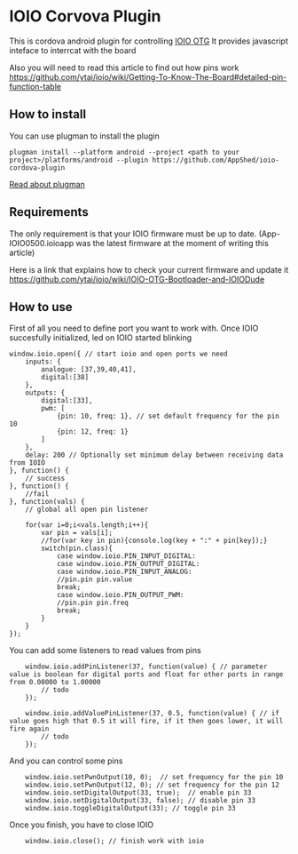 # IOIO Corvova Plugin

This is cordova android plugin for controlling [IOIO OTG](https://github.com/ytai/ioio/wiki)
It provides javascript inteface to interrcat with the board

Also you will need to read this article to find out how pins work
https://github.com/ytai/ioio/wiki/Getting-To-Know-The-Board#detailed-pin-function-table

## How to install

You can use plugman to install the plugin

    plugman install --platform android --project <path to your project>/platforms/android --plugin https://github.com/AppShed/ioio-cordova-plugin

[Read about plugman](http://cordova.apache.org/docs/en/4.0.0/plugin_ref_plugman.md.html)

## Requirements

The only requirement is that your IOIO firmware must be up to date. (App-IOIO0500.ioioapp was the latest firmware at the moment of writing this article)

Here is a link that explains how to check your current firmware and update it
https://github.com/ytai/ioio/wiki/IOIO-OTG-Bootloader-and-IOIODude

## How to use

First of all you need to define port you want to work with. Once IOIO succesfully initialized,
led on IOIO started blinking

	window.ioio.open({ // start ioio and open ports we need
		inputs: {
			analogue: [37,39,40,41],
			digital:[38]
	    },
		outputs: {
			digital:[33],
			pwm: [
				{pin: 10, freq: 1}, // set default frequency for the pin 10
				{pin: 12, freq: 1}
			]
		},
		delay: 200 // Optionally set minimum delay between receiving data from IOIO
	}, function() {
		// success
	}, function() {
		//fail
	}, function(vals) {
		// global all open pin listener

		for(var i=0;i<vals.length;i++){
			var pin = vals[i];
			//for(var key in pin){console.log(key + ":" + pin[key]);}
			switch(pin.class){
				case window.ioio.PIN_INPUT_DIGITAL:
				case window.ioio.PIN_OUTPUT_DIGITAL:
				case window.ioio.PIN_INPUT_ANALOG:
				//pin.pin pin.value
				break;
				case window.ioio.PIN_OUTPUT_PWM:
				//pin.pin pin.freq
				break;
			}
		}
	});

You can add some listeners to read values from pins

		window.ioio.addPinListener(37, function(value) { // parameter value is boolean for digital ports and float for other ports in range from 0.00000 to 1.00000
			// todo
		});

		window.ioio.addValuePinListener(37, 0.5, function(value) { // if value goes high that 0.5 it will fire, if it then goes lower, it will fire again
			// todo
		});

And you can control some pins

		window.ioio.setPwnOutput(10, 0);  // set frequency for the pin 10
		window.ioio.setPwnOutput(12, 0); // set frequency for the pin 12
		window.ioio.setDigitalOutput(33, true);  // enable pin 33
		window.ioio.setDigitalOutput(33, false); // disable pin 33
		window.ioio.toggleDigitalOutput(33); // toggle pin 33
		
		
Once you finish, you have to close IOIO
		
		window.ioio.close(); // finish work with ioio
